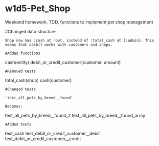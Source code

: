 # w1d5-Pet_Shop
Weekend homework. TDD, functions to implement pet shop management

#Changed data structure
```
Shop now has :cash at root, instead of :total_cash at [:admin]. This means that cash() works with customers and shops.

#Added functions
```
cash(entity)
debit_or_credit_customer(customer, amount)
```
#Removed tests
```
total_cash(shop)
cash(customer)
```
#Changed tests

`test_all_pets_by_breed__found`

Becomes:
```
test_all_pets_by_breed__found_2
test_all_pets_by_breed__found_array
```
#Added tests

```
test_cash
test_debit_or_credit_customer__debit
test_debit_or_credit_customer__credit
